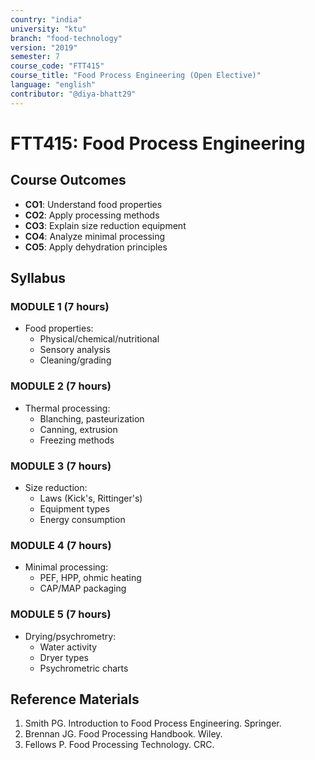 ```yaml
---
country: "india"
university: "ktu"
branch: "food-technology"
version: "2019"
semester: 7
course_code: "FTT415"
course_title: "Food Process Engineering (Open Elective)"
language: "english"
contributor: "@diya-bhatt29"
---
```


# FTT415: Food Process Engineering

## Course Outcomes
- **CO1**: Understand food properties
- **CO2**: Apply processing methods
- **CO3**: Explain size reduction equipment
- **CO4**: Analyze minimal processing
- **CO5**: Apply dehydration principles

## Syllabus
### MODULE 1 (7 hours)
- Food properties:
  - Physical/chemical/nutritional
  - Sensory analysis
  - Cleaning/grading

### MODULE 2 (7 hours)
- Thermal processing:
  - Blanching, pasteurization
  - Canning, extrusion
  - Freezing methods

### MODULE 3 (7 hours)
- Size reduction:
  - Laws (Kick's, Rittinger's)
  - Equipment types
  - Energy consumption

### MODULE 4 (7 hours)
- Minimal processing:
  - PEF, HPP, ohmic heating
  - CAP/MAP packaging

### MODULE 5 (7 hours)
- Drying/psychrometry:
  - Water activity
  - Dryer types
  - Psychrometric charts

## Reference Materials
1. Smith PG. Introduction to Food Process Engineering. Springer.
2. Brennan JG. Food Processing Handbook. Wiley.
3. Fellows P. Food Processing Technology. CRC.

